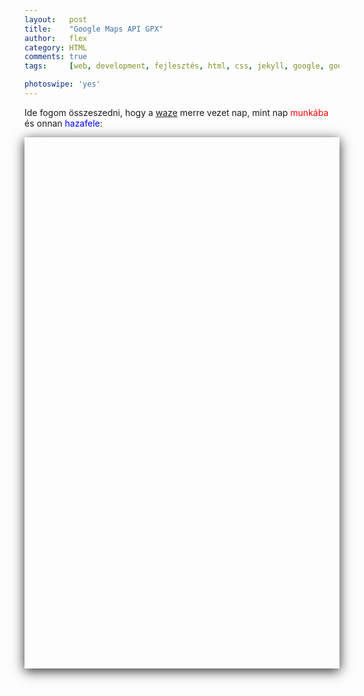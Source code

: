 ```yaml
---
layout:   post
title:    "Google Maps API GPX"
author:   flex
category: HTML
comments: true
tags:     [web, development, fejlesztés, html, css, jekyll, google, google map, map, api, hun]

photoswipe: 'yes'
---
```


Ide fogom összeszedni, hogy a [waze](https://www.waze.com/) merre vezet nap, mint nap <span style="color: red;">munkába</span> és onnan <span style="color: blue;">hazafele</span>:

<script type='text/javascript' src='https://maps.googleapis.com/maps/api/js?key=AIzaSyAubcKvynd2lNrvNQHlTt6b7Q8OBxDzNOg'></script>

<div id="map-wrap" class="overridemaxwidthboth" style="-webkit-box-shadow: 0px 4px 18px rgba(0,0,0,0.84); -moz-box-shadow: 0px 4px 18px rgba(0,0,0,0.84); box-shadow: 0px 4px 18px rgba(0,0,0,0.84); margin-bottom: .5em;">
	<div id="map" style="width:auto; height:850px;"></div>
</div>

<script type="text/javascript"
    src="https://ajax.googleapis.com/ajax/libs/jquery/1.6.1/jquery.min.js">
</script>

<script type="text/javascript"
    src="js/loadgpx.js">
</script>

<!-- https://github.com/peplin/gpxviewer -->

<script type="text/javascript">

	function loadGPXFileIntoGoogleMap( map, filename, color, opacity ) {
	$.ajax( { url: filename, dataType: "xml", success: function( data ) {
		var parser = new GPXParser( data, map );	// 
		parser.setTrackColour( color );     		// Set the track line colour
		parser.setTrackWidth( 5 );          		// Set the track line width
		parser.setTrackOpacity( opacity );			// Set the track line opacity
		parser.setMinTrackPointDelta( 0.001 );		// Set the minimum distance between track points
		parser.centerAndZoom( data );				// 
		parser.addTrackpointsToMap();         		// Add the trackpoints
		parser.addRoutepointsToMap();         		// Add the routepoints
		parser.addWaypointsToMap();           		// Add the waypoints
		} } );
	}

	$( document ).ready( function() {
		var infowindow = new google.maps.InfoWindow();

		var map = new google.maps.Map( document.getElementById( 'map' ), {
			zoom     : 3.5,
			center   : new google.maps.LatLng( 50, -33 ),
			mapTypeId: google.maps.MapTypeId.ROADMAP
		} );
		
	    loadGPXFileIntoGoogleMap( map, "gpx/MOM2HOME20181015.gpx", "#0000ff", .4 ); // blue 1

	    loadGPXFileIntoGoogleMap( map, "gpx/MOM2HOME20181017.gpx", "#0000ff", .4 ); // blue 2
	    
	    loadGPXFileIntoGoogleMap( map, "gpx/HOME2MOM20181018.gpx", "#ff0000", .4 ); // red 3
   	    loadGPXFileIntoGoogleMap( map, "gpx/MOM2HOME20181018.gpx", "#0000ff", .4 ); // blue 
	    
	    loadGPXFileIntoGoogleMap( map, "gpx/HOME2MOM20181019.gpx", "#ff0000", .4 ); // red 4
	    loadGPXFileIntoGoogleMap( map, "gpx/MOM2HOME20181019.gpx", "#0000ff", .4 ); // blue 
	   
	    loadGPXFileIntoGoogleMap( map, "gpx/MOM2HOME20181026.gpx", "#0000ff", .4 ); // blue 5

   	    loadGPXFileIntoGoogleMap( map, "gpx/HOME2MOM20181031.gpx", "#ff0000", .4 ); // red 6

   	    loadGPXFileIntoGoogleMap( map, "gpx/MOM2HOME20181031.gpx", "#0000ff", .4 ); // blue 7

   	    loadGPXFileIntoGoogleMap( map, "gpx/MOM2HOME20181105.gpx", "#0000ff", .4 ); // blue 8

//   	    loadGPXFileIntoGoogleMap( map, "gpx/MOM2HOME20181106.gpx", "#0000ff", .4 ); // blue 9

   	    loadGPXFileIntoGoogleMap( map, "gpx/HOME2MOM20181109.gpx", "#ff0000", .4 ); // red 10
   	    loadGPXFileIntoGoogleMap( map, "gpx/MOM2HOME20181109.gpx", "#0000ff", .4 );

   	    loadGPXFileIntoGoogleMap( map, "gpx/HOME2MOM20181111.gpx", "#ff0000", .4 ); // red 11
   	    loadGPXFileIntoGoogleMap( map, "gpx/MOM2HOME20181111.gpx", "#0000ff", .4 );

   	    loadGPXFileIntoGoogleMap( map, "gpx/HOME2MOM20181112.gpx", "#ff0000", .4 ); // red 12
   	    loadGPXFileIntoGoogleMap( map, "gpx/MOM2HOME20181112.gpx", "#0000ff", .4 );

   	    loadGPXFileIntoGoogleMap( map, "gpx/HOME2MOM20181114.gpx", "#ff0000", .4 ); // red 13

   	    loadGPXFileIntoGoogleMap( map, "gpx/HOME2MOM20181116.gpx", "#ff0000", .4 ); // red 14
   	    loadGPXFileIntoGoogleMap( map, "gpx/MOM2HOME20181116.gpx", "#0000ff", .4 );

   	    loadGPXFileIntoGoogleMap( map, "gpx/HOME2MOM20181119.gpx", "#ff0000", .4 ); // red 15

	    //loadGPXFileIntoGoogleMap( map, "gpx/kornati.gpx" );
	} );

</script>